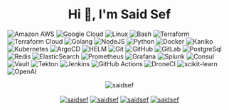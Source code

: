
<h1 align="center">Hi 👋, I'm Said Sef</h1>

![Amazon AWS](https://img.shields.io/badge/Amazon%20AWS-FF9900?style=for-the-badge&logo=amazon-aws&logoColor=white)
![Google Cloud](https://img.shields.io/badge/Google%20Cloud-4285F4?style=for-the-badge&logo=google-cloud&logoColor=white)
![Linux](https://img.shields.io/badge/-Linux-FFFFEE?style=for-the-badge&logo=Linux&logoColor=black)
![Bash](https://img.shields.io/badge/-Bash-4EAA25?style=for-the-badge&logo=gnu-bash&logoColor=white)
![Terraform](https://img.shields.io/badge/-Terraform-623CE4?style=for-the-badge&logo=Terraform&logoColor=white)
![Terraform Cloud](https://img.shields.io/badge/-Terraform&nbsp;Cloud-623CE4?style=for-the-badge&logo=Terraform&logoColor=white)
![Golang](https://img.shields.io/badge/-Golang-00ADD8?style=for-the-badge&logo=go&logoColor=white)
![NodeJS](https://img.shields.io/badge/-NodeJS-339933?style=for-the-badge&logo=node.js&logoColor=white) 
![Python](https://img.shields.io/badge/-Python-3776AB?style=for-the-badge&logo=Python&logoColor=white)
![Docker](https://img.shields.io/badge/-Docker-2496ED?style=for-the-badge&logo=docker&logoColor=white)
![Kaniko](https://img.shields.io/badge/-Kaniko-4CAF50?style=for-the-badge&logo=kaniko&logoColor=white)
![Kubernetes](https://img.shields.io/badge/-Kubernetes-326CE5?style=for-the-badge&logo=Kubernetes&logoColor=white)
![ArgoCD](https://img.shields.io/badge/-ArgoCD-FFA500?style=for-the-badge&logo=argo&logoColor=white)
![HELM](https://img.shields.io/badge/-HELM-0F1689?style=for-the-badge&logo=HELM&logoColor=white)
![Git](https://img.shields.io/badge/-Git-F05032?style=for-the-badge&logo=git&logoColor=white)
![GitHub](https://img.shields.io/badge/-GitHub-181717?style=for-the-badge&logo=github&logoColor=white)
![GitLab](https://img.shields.io/badge/-GitLab-FCA121?style=for-the-badge&logo=gitlab&logoColor=white)
![PostgreSql](https://img.shields.io/badge/-PostgreSQL-4169E1?style=for-the-badge&logo=PostgreSQL&logoColor=white)
![Redis](https://img.shields.io/badge/-Redis-DC382D?style=for-the-badge&logo=Redis&logoColor=white)
![ElasticSearch](https://img.shields.io/badge/-ElasticSearch-005571?style=for-the-badge&logo=ElasticSearch&logoColor=white)
![Prometheus](https://img.shields.io/badge/-Prometheus-E6522C?style=for-the-badge&logo=Prometheus&logoColor=white)
![Grafana](https://img.shields.io/badge/-Grafana-F46800?style=for-the-badge&logo=Grafana&logoColor=white)
![Splunk](https://img.shields.io/badge/-Splunk-000000?style=for-the-badge&logo=Splunk&logoColor=white)
![Consul](https://img.shields.io/badge/-Consul-CA2171?style=for-the-badge&logo=Consul&logoColor=white)
![Vault](https://img.shields.io/badge/-Vault-000000?style=for-the-badge&logo=Vault&logoColor=white)
![Tekton](https://img.shields.io/badge/-Tekton-0D9FEA?style=for-the-badge&logo=Tekton&logoColor=white)
![Jenkins](https://img.shields.io/badge/-Jenkins-D24939?style=for-the-badge&logo=Jenkins&logoColor=white)
![GitHub Actions](https://img.shields.io/badge/-GitHub&nbsp;Actions-2088FF?style=for-the-badge&logo=GitHub-Actions&logoColor=white)
![DroneCI](https://img.shields.io/badge/-DroneCI-212121?style=for-the-badge&logo=Drone&logoColor=white)
![scikit-learn](https://img.shields.io/badge/-scikit--learn-F7931E?style=for-the-badge&logo=scikit-learn&logoColor=white)
![OpenAI](https://img.shields.io/badge/-OpenAI-412991?style=for-the-badge&logo=OpenAI&logoColor=white)

<p align="center"><img align="center" src="https://github-readme-stats.vercel.app/api?username=saidsef&show_icons=true&theme=transparent&include_all_commits=true&count_private=true&show=reviews,prs_merged,prs_merged_percentage" alt="saidsef" /></p>

<p align="center">
  <a href="https://twitter.com/saidsef" target="blank"><img align="center" src="https://img.shields.io/badge/-twitter-1DA1F2?style=for-the-badge&logo=twitter&logoColor=white" alt="saidsef"/></a> 
  <a href="https://www.linkedin.com/in/saidsef/" target="blank"><img align="center" src="https://img.shields.io/badge/-linkedin-0077B5?style=for-the-badge&logo=linkedin&logoColor=white" alt="saidsef"/></a>
  <a href="https://registry.terraform.io/namespaces/saidsef" target="blank"><img align="center" src="https://img.shields.io/badge/-Terraform-7B42BC?style=for-the-badge&logo=Terraform&logoColor=white" alt="saidsef"/></a>
  <a href="https://artifacthub.io/packages/search?org=saidsef&sort=relevance&page=1" target="blank"><img align="center" src="https://img.shields.io/badge/-artifacthub-4181C2?style=for-the-badge&logo=artifacthub&logoColor=white" alt="saidsef"/></a>
</p>
